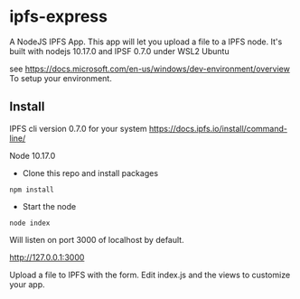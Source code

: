 # ipfs-express

A NodeJS IPFS App. This app will let you upload a file to a IPFS node.
It's built with nodejs 10.17.0 and IPSF 0.7.0 under WSL2 Ubuntu

see https://docs.microsoft.com/en-us/windows/dev-environment/overview To setup your environment.

## Install

IPFS cli version 0.7.0 for your system
https://docs.ipfs.io/install/command-line/

Node 10.17.0

- Clone this repo and install packages

```npm install```

- Start the node

```node index```

Will listen on port 3000 of localhost by default.

http://127.0.0.1:3000

Upload a file to IPFS with the form. Edit index.js and the views to customize your app.








